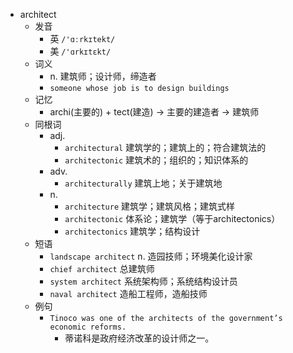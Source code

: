 - architect
  - 发音
    - 英 `/'ɑːrkɪtekt/`
    - 美 `/'ɑrkɪtɛkt/`
  - 词义
    - n. 建筑师；设计师，缔造者
    - `someone whose job is to design buildings`
  - 记忆
    - archi(主要的) + tect(建造) → 主要的建造者 → 建筑师
  - 同根词
    - adj.
      - `architectural` 建筑学的；建筑上的；符合建筑法的
      - `architectonic` 建筑术的；组织的；知识体系的
    - adv.
      - `architecturally` 建筑上地；关于建筑地
    - n.
      - `architecture` 建筑学；建筑风格；建筑式样
      - `architectonic` 体系论；建筑学（等于architectonics）
      - `architectonics` 建筑学；结构设计
  - 短语
    - `landscape architect` n. 造园技师；环境美化设计家 
    - `chief architect` 总建筑师 
    - `system architect` 系统架构师；系统结构设计员 
    - `naval architect` 造船工程师，造船技师 
  - 例句
    - `Tinoco was one of the architects of the government’s economic reforms.`
      - 蒂诺科是政府经济改革的设计师之一。

